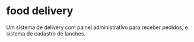 # food delivery
Um sistema de delivery com painel administrativo para receber pedidos, e sistema de cadastro de lanches.
  
